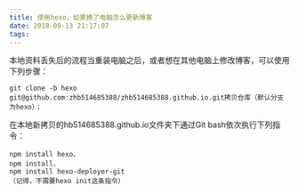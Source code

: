 ```yaml
---
title: 使用hexo，如果换了电脑怎么更新博客
date: 2018-09-13 21:17:07
tags:
---
```


本地资料丢失后的流程当重装电脑之后，或者想在其他电脑上修改博客，可以使用下列步骤：

  	git clone -b hexo git@github.com:zhb514685388/zhb514685388.github.io.git拷贝仓库（默认分支为hexo）；

在本地新拷贝的hb514685388.github.io文件夹下通过Git bash依次执行下列指令：

	npm install hexo、
	npm install、
	npm install hexo-deployer-git
    （记得，不需要hexo init这条指令）
